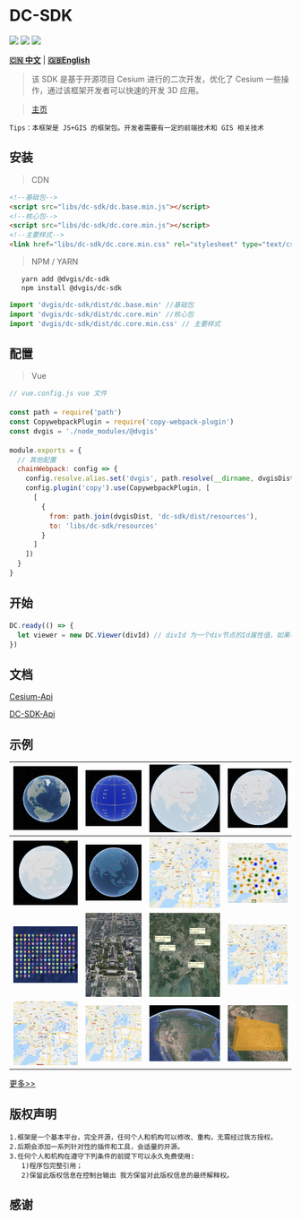 # DC-SDK

<p>
<img src="https://img.shields.io/badge/license-Apache%202-blue"/>
<img src="https://img.shields.io/github/v/release/Digital-Visual/dc-sdk" />
<img src="https://img.shields.io/npm/dw/@dvgis/dc-sdk"/>
</p>

[**🇨🇳 中文**](./README_zh.md) | [**🇬🇧English**](./README.md)

> 该 SDK 是基于开源项目 Cesium 进行的二次开发，优化了 Cesium 一些操作，通过该框架开发者可以快速的开发 3D 应用。

> [主页](http://dc.dvgis.cn)

```warning
Tips：本框架是 JS+GIS 的框架包。开发者需要有一定的前端技术和 GIS 相关技术
```

## 安装

> CDN

```html
<!--基础包-->
<script src="libs/dc-sdk/dc.base.min.js"></script>
<!--核心包-->
<script src="libs/dc-sdk/dc.core.min.js"></script>
<!--主要样式-->
<link href="libs/dc-sdk/dc.core.min.css" rel="stylesheet" type="text/css" />
```

> NPM / YARN

```shell
   yarn add @dvgis/dc-sdk
   npm install @dvgis/dc-sdk
```

```js
import 'dvgis/dc-sdk/dist/dc.base.min' //基础包
import 'dvgis/dc-sdk/dist/dc.core.min' //核心包
import 'dvgis/dc-sdk/dist/dc.core.min.css' // 主要样式
```

## 配置

> Vue

```js
// vue.config.js vue 文件

const path = require('path')
const CopywebpackPlugin = require('copy-webpack-plugin')
const dvgis = './node_modules/@dvgis'

module.exports = {
  // 其他配置
  chainWebpack: config => {
    config.resolve.alias.set('dvgis', path.resolve(__dirname, dvgisDist))
    config.plugin('copy').use(CopywebpackPlugin, [
      [
        {
          from: path.join(dvgisDist, 'dc-sdk/dist/resources'),
          to: 'libs/dc-sdk/resources'
        }
      ]
    ])
  }
}
```

## 开始

```js
DC.ready(() => {
  let viewer = new DC.Viewer(divId) // divId 为一个div节点的Id属性值，如果不传入，会无法初始化3D场景
})
```

## 文档

[Cesium-Api](https://cesium.com/docs/cesiumjs-ref-doc/)

[DC-SDK-Api](http://resource.dvgis.cn/dc-api/api/)

## 示例

|     ![图片](https://raw.githubusercontent.com/Digital-Visual/dc-sdk-examples/master/images/info/start.png)     |                        ![图片](https://raw.githubusercontent.com/Digital-Visual/dc-sdk-examples/master/images/info/coord.png)                         |                   ![图片](https://raw.githubusercontent.com/Digital-Visual/dc-sdk-examples/master/images/baselayer/tencent.png)                    |     ![图片](https://raw.githubusercontent.com/Digital-Visual/dc-sdk-examples/master/images/baselayer/tdt.png)      |
| :------------------------------------------------------------------------------------------------------------: | :---------------------------------------------------------------------------------------------------------------------------------------------------: | :------------------------------------------------------------------------------------------------------------------------------------------------: | :----------------------------------------------------------------------------------------------------------------: |
|   ![图片](https://raw.githubusercontent.com/Digital-Visual/dc-sdk-examples/master/images/baselayer/amap.png)   |                      ![图片](https://raw.githubusercontent.com/Digital-Visual/dc-sdk-examples/master/images/baselayer/baidu.png)                      |                      ![图片](https://raw.githubusercontent.com/Digital-Visual/dc-sdk-examples/master/images/layer/vector.png)                      |     ![图片](https://raw.githubusercontent.com/Digital-Visual/dc-sdk-examples/master/images/layer/cluster.png)      |
|   ![图片](https://raw.githubusercontent.com/Digital-Visual/dc-sdk-examples/master/images/layer/geojson.png)    | <img src="https://raw.githubusercontent.com/Digital-Visual/dc-sdk-examples/master/images/layer/tileset.png" alt="开始" width="200px" height="150px"/> | <img src="https://raw.githubusercontent.com/Digital-Visual/dc-sdk-examples/master/images/layer/html.png" alt="开始" width="200px" height="150px"/> |   ![图片](https://raw.githubusercontent.com/Digital-Visual/dc-sdk-examples/master/images/overlay/point_icon.png)   |
| ![图片](https://raw.githubusercontent.com/Digital-Visual/dc-sdk-examples/master/images/overlay/point_base.png) |                      ![图片](https://raw.githubusercontent.com/Digital-Visual/dc-sdk-examples/master/images/overlay/circle.png)                       |               ![图片](https://raw.githubusercontent.com/Digital-Visual/dc-sdk-examples/master/images/overlay/polyline_material.png)                | ![图片](https://raw.githubusercontent.com/Digital-Visual/dc-sdk-examples/master/images/overlay/polygon_height.png) |

[更多>>](http://dc.dvgis.cn/#/examples)

## 版权声明

```warning
1.框架是一个基本平台，完全开源，任何个人和机构可以修改、重构，无需经过我方授权。
2.后期会添加一系列针对性的插件和工具，会适量的开源。
3.任何个人和机构在遵守下列条件的前提下可以永久免费使用:
   1)程序包完整引用；
   2)保留此版权信息在控制台输出 我方保留对此版权信息的最终解释权。
```

## 感谢
